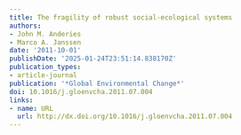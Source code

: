```yaml
---
title: The fragility of robust social-ecological systems
authors:
- John M. Anderies
- Marco A. Janssen
date: '2011-10-01'
publishDate: '2025-01-24T23:51:14.838170Z'
publication_types:
- article-journal
publication: '*Global Environmental Change*'
doi: 10.1016/j.gloenvcha.2011.07.004
links:
- name: URL
  url: http://dx.doi.org/10.1016/j.gloenvcha.2011.07.004
---
```

